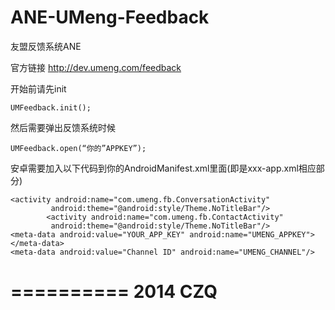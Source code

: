 ANE-UMeng-Feedback
==================

友盟反馈系统ANE

官方链接
http://dev.umeng.com/feedback

开始前请先init

```
UMFeedback.init();
```

然后需要弹出反馈系统时候

```
UMFeedback.open(“你的”APPKEY”);
```

安卓需要加入以下代码到你的AndroidManifest.xml里面(即是xxx-app.xml相应部分)
```
<activity android:name="com.umeng.fb.ConversationActivity"
         android:theme="@android:style/Theme.NoTitleBar"/>
        <activity android:name="com.umeng.fb.ContactActivity"
         android:theme="@android:style/Theme.NoTitleBar"/>
<meta-data android:value="YOUR_APP_KEY" android:name="UMENG_APPKEY"></meta-data>
<meta-data android:value="Channel ID" android:name="UMENG_CHANNEL"/>
```

==========
2014 CZQ
==========